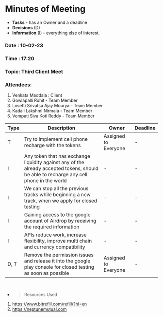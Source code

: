 # Minutes of Meeting

- **Tasks** - has an Owner and a deadline
- **Decisions** (D)
- **Information** (I) - everything else of interest.

### Date : 10-02-23

### Time : 17:20

### Topic: Third Client Meet

### Attendees:

1. Venkata Maddala : Client
2. Gowlapalli Rohit - Team Member
3. Losetti Srivatsa Ajay Mourya - Team Member
4. Kadali Lakshmi Nirmala - Team Member
5. Vempati Siva Koti Reddy - Team Member

| Type | Description                                                                                                                              | Owner                | Deadline |
| ---- | ---------------------------------------------------------------------------------------------------------------------------------------- | -------------------- | -------- |
| T    | Try to implement cell phone recharge with the tokens                                                                                     | Assigned to Everyone | -        |
| I    | Any token that has exchange liquidity against any of the already accepted tokens, should be able to recharge any cell phone in the world | -                    | -        |
| I    | We can stop all the previous tracks while beginning a new track, when we apply for closed testing                                        | -                    | -        |
| I    | Gaining access to the google account of Airdrop by receiving the required information                                                    | -                    | -        |
| I    | APIs reduce work, increase flexibility, improve multi chain and currency compatibility                                                   | -                    | -        |
| D, T | Remove the permission issues and release it into the google play console for closed testing as soon as possible                          | Assigned to Everyone | -        |

<br>

- > Resources Used

1. https://www.bitrefill.com/refill/?hl=en
2. https://neptunemutual.com
